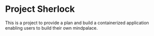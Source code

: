 # Project Sherlock
This is a project to provide a plan and build a containerized application enabling users to build their own mindpalace.

